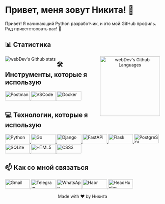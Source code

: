 <!-- Заголовок -->
# Привет, меня зовут Никита! 👋

<!-- Описание -->
Привет! Я начинающий Python разработчик, и это мой GitHub профиль. Рад приветствовать вас! 🚀

<!-- Статистика -->
## 📊 Статистика
<p align="center">
  <img align="left" src="http://github-readme-streak-stats.herokuapp.com?user=FilimonovAlexey&theme=dark&background=000000" alt="webDev's Github stats" />
  <img height="195px" align="right" alt="webDev's Github Languages" src="https://github-readme-stats-sigma-five.vercel.app/api/top-langs/?username=FilimonovAlexey&layout=compact&theme=vision-friendly-dark" />
</p>

<!-- Инструменты -->
## 🛠️ Инструменты, которые я использую
<p align="left">
  <a href="https://www.getpostman.com/" target="_blank"> <img src="https://img.shields.io/badge/Postman-FF6C37?style=for-the-badge&logo=postman&logoColor=white" alt="Postman" width="80" height="30"/> </a>
  <a href="https://code.visualstudio.com/" target="_blank"> <img src="https://img.shields.io/badge/VSCode-007ACC?style=for-the-badge&logo=visual-studio-code&logoColor=white" alt="VSCode" width="80" height="30"/> </a>
  <a href="https://www.docker.com/" target="_blank"> <img src="https://img.shields.io/badge/Docker-2496ED?style=for-the-badge&logo=docker&logoColor=white" alt="Docker" width="80" height="30"/> </a>
</p>

<!-- Технологии -->
## 💻 Технологии, которые я использую
<p align="left">
  <a href="https://www.python.org/" target="_blank"> <img src="https://img.shields.io/badge/Python-3776AB?style=for-the-badge&logo=python&logoColor=white" alt="Python" width="80" height="30"/> </a>
  <a href="https://golang.org/" target="_blank"> <img src="https://img.shields.io/badge/Go-00ADD8?style=for-the-badge&logo=go&logoColor=white" alt="Go" width="80" height="30"/> </a>
  <a href="https://www.djangoproject.com/" target="_blank"> <img src="https://img.shields.io/badge/Django-092E20?style=for-the-badge&logo=django&logoColor=white" alt="Django" width="80" height="30"/> </a>
  <a href="https://fastapi.tiangolo.com/" target="_blank"> <img src="https://img.shields.io/badge/FastAPI-009688?style=for-the-badge&logo=fastapi&logoColor=white" alt="FastAPI" width="80" height="30"/> </a>
  <a href="https://flask.palletsprojects.com/" target="_blank"> <img src="https://img.shields.io/badge/Flask-000000?style=for-the-badge&logo=flask&logoColor=white" alt="Flask" width="80" height="30"/> </a>
  <a href="https://www.postgresql.org/" target="_blank"> <img src="https://img.shields.io/badge/PostgreSQL-336791?style=for-the-badge&logo=postgresql&logoColor=white" alt="PostgreSQL" width="80" height="30"/> </a>
  <a href="https://www.sqlite.org/" target="_blank"> <img src="https://img.shields.io/badge/SQLite-003B57?style=for-the-badge&logo=sqlite&logoColor=white" alt="SQLite" width="80" height="30"/> </a>
  <a href="https://html.spec.whatwg.org/" target="_blank"> <img src="https://img.shields.io/badge/HTML5-E34F26?style=for-the-badge&logo=html5&logoColor=white" alt="HTML5" width="80" height="30"/> </a>
  <a href="https://www.w3.org/Style/CSS/" target="_blank"> <img src="https://img.shields.io/badge/CSS3-1572B6?style=for-the-badge&logo=css3&logoColor=white" alt="CSS3" width="80" height="30"/> </a>
</p>


## 📫 Как со мной связаться
<p align="left">
  <a href="nikitakolesnik.ru"> <img src="https://img.shields.io/badge/Gmail-D14836?style=for-the-badge&logo=gmail&logoColor=white" alt="Gmail" width="80" height="30"/> </a>
  <a href="https://t.me/n_kolesnik_v"> <img src="https://img.shields.io/badge/Telegram-2CA5E0?style=for-the-badge&logo=telegram&logoColor=white" alt="Telegram" width="80" height="30"/> </a>
  <a href="https://wa.me/79277254761"> <img src="https://img.shields.io/badge/WhatsApp-25D366?style=for-the-badge&logo=whatsapp&logoColor=white" alt="WhatsApp" width="80" height="30"/> </a>
  <a href="https://career.habr.com/nikitakolesnik21"> <img src="https://img.shields.io/badge/Habr-FF5722?style=for-the-badge&logo=habr&logoColor=white" alt="Habr"width="80" height="30" /> </a>
  <a href="https://samara.hh.ru/resume/1a1be107ff0bebb1250039ed1f6d7249425234"> <img src="https://img.shields.io/badge/HeadHunter-00B24D?style=for-the-badge&logo=hh.ru&logoColor=white" alt="HeadHunter" width="80" height="30"/> </a>
</p>

<p align="center">Made with ❤️ by Никита</p>
